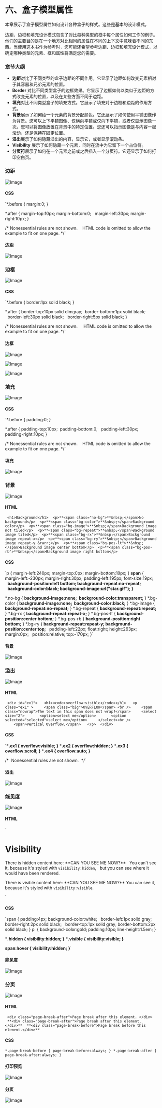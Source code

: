 # 六、盒子模型属性

本章展示了盒子模型属性如何设计各种盒子的样式。这些是基本的设计模式。

边距、边框和填充设计模式包含了对比每种类型的框中每个属性如何工作的例子。他们的主要目的是在一个地方对比相同的属性在不同的上下文中意味着不同的东西。当使用这本书作为参考时，您可能还希望参考边距、边框和填充设计模式，以确定哪种类型的元素、框和属性将满足您的需要。

### 章节大纲

*   **边距**对比了不同类型的盒子边距的不同作用。它显示了边距如何改变元素相对于其容器和兄弟元素的位置。
*   **Border** 对比不同类型盒子的边框效果。它显示了边框如何以类似于边距的方式改变元素的位置，以及在某些方面不同于边距。
*   **填充**对比不同类型盒子的填充方式。它展示了填充对于边框和边距的作用方式。
*   **背景**展示了如何给一个元素的背景分配颜色。它还展示了如何使用平铺图像作为背景。您可以上下平铺图像、仅横向平铺或仅向下平铺，或者仅显示图像一次。您可以将图像放置在背景中的特定位置。您还可以指示图像是与内容一起滚动，还是保持在固定位置。
*   **溢出**展示了如何隐藏溢出的内容，显示它，或者显示滚动条。
*   **Visibility** 展示了如何隐藏一个元素，同时在流中为它留下一个占位符。
*   **分页符**展示了如何在一个元素之前或之后插入一个分页符。它还显示了如何打印空白页。

### 边距

![Image](img/U0601.jpg)

#### CSS

`*.before { margin:0; }

*.after { margin-top:10px; margin-bottom:0;
  margin-left:30px; margin-right:10px; }

/* Nonessential rules are not shown.
   HTML code is omitted to allow the example to fit on one page. */`

#### 边距

![Image](img/p113-01.jpg)

### 边框

![Image](img/U0602.jpg)

#### CSS

`*.before { border:1px solid black; }

*.after { border-top:10px solid dimgray;  border-bottom:1px solid black;
  border-left:30px solid black;   border-right:5px solid black; }

/* Nonessential rules are not shown.
    HTML code is omitted to allow the example to fit on one page. */`

#### 边框

![Image](img/p115-01.jpg)

![Image](img/p116-01.jpg)

![Image](img/p117-01.jpg)

### 填充

![Image](img/U0603.jpg)

#### CSS

`*.before { padding:0; }

*.after { padding-top:10px;  padding-bottom:0;
  padding-left:30px; padding-right:10px; }

/* Nonessential rules are not shown.
   HTML code is omitted to allow the example to fit on one page. */`

#### 填充

![Image](img/p119-01.jpg)

### 背景

![Image](img/U0604.jpg)

#### HTML

` <h1>Background</h1>
 <p>**<span class="no-bg">**&nbsp;</span>No background</p>
 <p>**<span class="bg-color">**&nbsp;</span>Background color</p>
 <p>**<span class="bg-image">**&nbsp;</span>Background image not tiled</p>
 <p>**<span class="bg-repeat">**&nbsp;</span>Background image tiled</p>
 <p>**<span class="bg-rx">**&nbsp;</span>Background image repeat-x</p>
 <p>**<span class="bg-ry">**&nbsp;</span>Background image repeat-y &rarr;</p>
 <p>**<span class="bg-pos-lt">**&nbsp;</span>Background image center bottom</p>
 <p>**<span class="bg-pos-rb">**&nbsp;</span>Background image right bottom</p>`

#### CSS

`p { margin-left:240px; margin-top:0px; margin-bottom:10px; }
**span** { margin-left:-230px; margin-right:30px; padding-left:195px; font-size:19px;
  **background-position:left bottom; background-repeat:no-repeat;**
  **background-color:black; background-image:url("star.gif"); }**

*.no-bg { **background-image:none;  background-color:transparent;** }
*.bg-color { **background-image:none;  background-color:black;** }
*.bg-image { **background-repeat:no-repeat;** }
*.bg-repeat { **background-repeat:repeat;** }
*.bg-rx { **background-repeat:repeat-x;** }
*.bg-pos-lt { **background-position:center bottom;** }
*.bg-pos-rb { **background-position:right bottom;** }
*.bg-ry { **background-repeat:repeat-y; background-position:center top;**
  padding-left:22px; float:right; height:263px; margin:0px;
  position:relative; top:-170px; }`

#### 背景

![Image](img/p121-01.jpg)

### 溢出

![Image](img/U0605.jpg)

#### HTML

` <div id="ex1">
  <h1><code>overflow:visible</code></h1>
  <p class="ex1" >
    <span class="big">OVERFLOW</span> <br />
    <span class="nowrap">The text in this span does not wrap!</span>
    <select size="2">
      <option>select me</option>
      <option selected="selected">select me</option>
    </select><br />
    <span>Vertical Overflow.</span>
  </p>
 </div>`

#### CSS

`***.ex1 { overflow:visible; }**
***.ex2 { overflow:hidden; }**
***.ex3 { overflow:scroll; }**
***.ex4 { overflow:auto; }**

/*  Nonessential rules are not shown.  */`

#### 溢出

![Image](img/p123-01.jpg)

### 能见度

![Image](img/U0606.jpg)

#### HTML

`<h1>Visibility</h1>

<p>There is hidden content here: **<span class="hidden">CAN YOU SEE ME NOW?</span>**
  You can't see it, because it's styled with <code>visibility:hidden</code>,
  but you can see where it would have been rendered. </p>

<p>There is visible content here: **<span class="visible">CAN YOU SEE ME NOW?</span>** You can see
it, because it's styled with <code>visibility:visible</code>. </p>`

#### CSS

`span { padding:4px; background-color:white;
  border-left:1px solid gray; border-right:2px solid black;
  border-top:1px solid gray; border-bottom:2px solid black; }
p  { background-color:gold; padding:10px; line-height:1.5em; }

***.hidden { visibility:hidden; }**
***.visible { visibility:visible; }**

**span:hover { visibility:hidden; }**`

#### 能见度

![Image](img/p125-01.jpg)

### 分页

![Image](img/U0607.jpg)

#### HTML

` <div class="page-break-after">Page break after this element. </div>
 **<div class="page-break-after">Page break after this element. </div>**
 **<div class="page-break-before">Page break before this element.</div>**`

#### CSS

`*.page-break-before { page-break-before:always; }
*.page-break-after { page-break-after:always; }`

#### 打印预览

![Image](img/U0608.jpg)

#### 分页

![Image](img/p127-01.jpg)